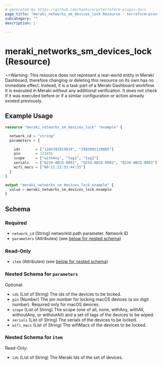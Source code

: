 ```yaml
---
# generated by https://github.com/hashicorp/terraform-plugin-docs
page_title: "meraki_networks_sm_devices_lock Resource - terraform-provider-meraki"
subcategory: ""
description: |-
  
---
```


# meraki_networks_sm_devices_lock (Resource)



~>Warning: This resource does not represent a real-world entity in Meraki Dashboard, therefore changing or deleting this resource on its own has no immediate effect. Instead, it is a task part of a Meraki Dashboard workflow. It is executed in Meraki without any additional verification. It does not check if it was executed before or if a similar configuration or action 
already existed previously.

## Example Usage

```terraform
resource "meraki_networks_sm_devices_lock" "example" {

  network_id = "string"
  parameters = {

    ids       = ["1284392014819", "2983092129865"]
    pin       = 123456
    scope     = ["withAny", "tag1", "tag2"]
    serials   = ["Q234-ABCD-0001", "Q234-ABCD-0002", "Q234-ABCD-0003"]
    wifi_macs = ["00:11:22:33:44:55"]
  }
}

output "meraki_networks_sm_devices_lock_example" {
  value = meraki_networks_sm_devices_lock.example
}
```

<!-- schema generated by tfplugindocs -->
## Schema

### Required

- `network_id` (String) networkId path parameter. Network ID
- `parameters` (Attributes) (see [below for nested schema](#nestedatt--parameters))

### Read-Only

- `item` (Attributes) (see [below for nested schema](#nestedatt--item))

<a id="nestedatt--parameters"></a>
### Nested Schema for `parameters`

Optional:

- `ids` (List of String) The ids of the devices to be locked.
- `pin` (Number) The pin number for locking macOS devices (a six digit number). Required only for macOS devices.
- `scope` (List of String) The scope (one of all, none, withAny, withAll, withoutAny, or withoutAll) and a set of tags of the devices to be wiped.
- `serials` (List of String) The serials of the devices to be locked.
- `wifi_macs` (List of String) The wifiMacs of the devices to be locked.


<a id="nestedatt--item"></a>
### Nested Schema for `item`

Read-Only:

- `ids` (List of String) The Meraki Ids of the set of devices.
